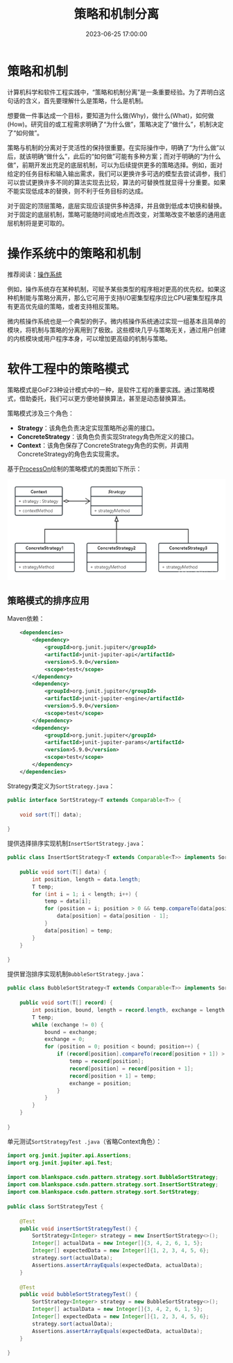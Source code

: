 ﻿---
title: 策略和机制分离
date: 2023-06-25 17:00:00
tags:
- 计算机科学基础
categories:
- 计算机科学基础
---

# 策略和机制

计算机科学和软件工程实践中，“策略和机制分离”是一条重要经验。为了弄明白这句话的含义，首先要理解什么是策略，什么是机制。

想要做一件事达成一个目标，要知道为什么做(Why)，做什么(What)，如何做(How)。研究目的或工程需求明确了“为什么做”，策略决定了“做什么”，机制决定了“如何做”。

策略与机制的分离对于灵活性的保持很重要。在实际操作中，明确了“为什么做”以后，就该明确“做什么”，此后的“如何做”可能有多种方案；而对于明确的“为什么做”，前期开发出充足的底层机制，可以为后续提供更多的策略选择。例如，面对给定的任务目标和输入输出需求，我们可以更换许多可选的模型去尝试调参，我们可以尝试更换许多不同的算法实现去比较，算法的可替换性就显得十分重要。如果不能实现低成本的替换，则不利于任务目标的达成。

对于固定的顶层策略，底层实现应该提供多种选择，并且做到低成本切换和替换。对于固定的底层机制，策略可能随时间或地点而改变，对策略改变不敏感的通用底层机制将是更可取的。

# 操作系统中的策略和机制

推荐阅读：[操作系统](https://blankspace.blog.csdn.net/article/details/128744560)

例如，操作系统存在某种机制，可赋予某些类型的程序相对更高的优先权。如果这种机制能与策略分离开，那么它可用于支持I/O密集型程序应比CPU密集型程序具有更高优先级的策略，或者支持相反策略。

微内核操作系统也是一个典型的例子。微内核操作系统通过实现一组基本且简单的模块，将机制与策略的分离用到了极致。这些模块几乎与策略无关，通过用户创建的内核模块或用户程序本身，可以增加更高级的机制与策略。

# 软件工程中的策略模式

策略模式是GoF23种设计模式中的一种，是软件工程的重要实践。通过策略模式，借助委托，我们可以更方便地替换算法，甚至是动态替换算法。

策略模式涉及三个角色：
- **Strategy**：该角色负责决定实现策略所必需的接口。
- **ConcreteStrategy**：该角色负责实现Strategy角色所定义的接口。
- **Context**：该角色保存了ConcreteStrategy角色的实例，并调用ConcreteStrategy的角色去实现需求。

基于[ProcessOn](https://www.processon.com)绘制的策略模式的类图如下所示：

![在这里插入图片描述](../../images/计算机科学基础/策略和机制分离/1.png)

## 策略模式的排序应用

Maven依赖：
```xml
    <dependencies>
        <dependency>
            <groupId>org.junit.jupiter</groupId>
            <artifactId>junit-jupiter-api</artifactId>
            <version>5.9.0</version>
            <scope>test</scope>
        </dependency>
        <dependency>
            <groupId>org.junit.jupiter</groupId>
            <artifactId>junit-jupiter-engine</artifactId>
            <version>5.9.0</version>
            <scope>test</scope>
        </dependency>
        <dependency>
            <groupId>org.junit.jupiter</groupId>
            <artifactId>junit-jupiter-params</artifactId>
            <version>5.9.0</version>
            <scope>test</scope>
        </dependency>
    </dependencies>
```

Strategy类定义为`SortStrategy.java`：
```java
public interface SortStrategy<T extends Comparable<T>> {

    void sort(T[] data);

}
```

提供选择排序实现机制`InsertSortStrategy.java`：
```java
public class InsertSortStrategy<T extends Comparable<T>> implements SortStrategy<T> {

    public void sort(T[] data) {
        int position, length = data.length;
        T temp;
        for (int i = 1; i < length; i++) {
            temp = data[i];
            for (position = i; position > 0 && temp.compareTo(data[position - 1]) < 0; position--) {
                data[position] = data[position - 1];
            }
            data[position] = temp;
        }
    }

}
```

提供冒泡排序实现机制`BubbleSortStrategy.java`：
```java
public class BubbleSortStrategy<T extends Comparable<T>> implements SortStrategy<T> {

    public void sort(T[] record) {
        int position, bound, length = record.length, exchange = length - 1;
        T temp;
        while (exchange != 0) {
            bound = exchange;
            exchange = 0;
            for (position = 0; position < bound; position++) {
                if (record[position].compareTo(record[position + 1]) > 0) {
                    temp = record[position];
                    record[position] = record[position + 1];
                    record[position + 1] = temp;
                    exchange = position;
                }
            }
        }
    }

}
```


单元测试`SortStrategyTest .java`（省略Context角色）：
```java
import org.junit.jupiter.api.Assertions;
import org.junit.jupiter.api.Test;

import com.blankspace.csdn.pattern.strategy.sort.BubbleSortStrategy;
import com.blankspace.csdn.pattern.strategy.sort.InsertSortStrategy;
import com.blankspace.csdn.pattern.strategy.sort.SortStrategy;

public class SortStrategyTest {

    @Test
    public void insertSortStrategyTest() {
        SortStrategy<Integer> strategy = new InsertSortStrategy<>();
        Integer[] actualData = new Integer[]{3, 4, 2, 6, 1, 5};
        Integer[] expectedData = new Integer[]{1, 2, 3, 4, 5, 6};
        strategy.sort(actualData);
        Assertions.assertArrayEquals(expectedData, actualData);
    }

    @Test
    public void bubbleSortStrategyTest() {
        SortStrategy<Integer> strategy = new BubbleSortStrategy<>();
        Integer[] actualData = new Integer[]{3, 4, 2, 6, 1, 5};
        Integer[] expectedData = new Integer[]{1, 2, 3, 4, 5, 6};
        strategy.sort(actualData);
        Assertions.assertArrayEquals(expectedData, actualData);
    }

}
```
